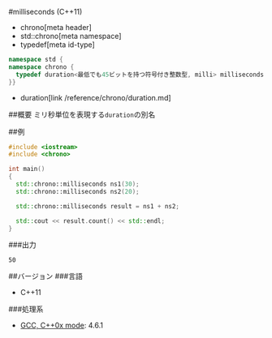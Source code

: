 #milliseconds (C++11)
* chrono[meta header]
* std::chrono[meta namespace]
* typedef[meta id-type]

```cpp
namespace std {
namespace chrono {
  typedef duration<最低でも45ビットを持つ符号付き整数型, milli> milliseconds;
}}
```
* duration[link /reference/chrono/duration.md]

##概要
ミリ秒単位を表現する`duration`の別名

##例
```cpp
#include <iostream>
#include <chrono>

int main()
{
  std::chrono::milliseconds ns1(30);
  std::chrono::milliseconds ns2(20);

  std::chrono::milliseconds result = ns1 + ns2;

  std::cout << result.count() << std::endl;
}
```

###出力
```
50
```

##バージョン
###言語
- C++11

###処理系
- [GCC, C++0x mode](/implementation.md#gcc): 4.6.1

